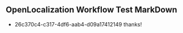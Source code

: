 ## OpenLocalization Workflow Test MarkDown
* 26c370c4-c317-4df6-aab4-d09a17412149 thanks!

<!--HONumber=Jul16_HO5-->


